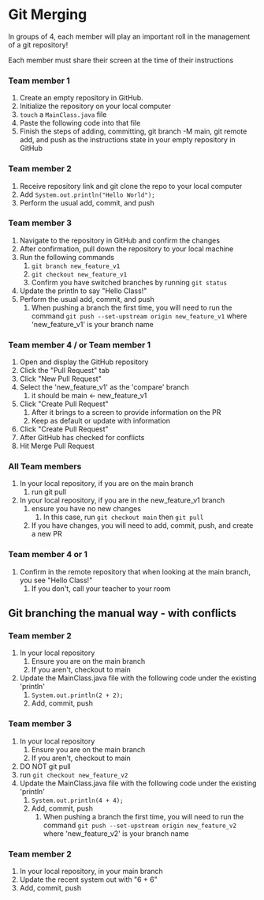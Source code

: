 # Git Merging

In groups of 4, each member will play an important roll in the management of a git repository!

Each member must share their screen at the time of their instructions

### Team member 1

1. Create an empty repository in GitHub.
2. Initialize the repository on your local computer
3. `touch` a `MainClass.java` file
4. Paste the following code into that file
5. Finish the steps of adding, committing, git branch -M main, git remote add, and push as the instructions state in your empty repository in GitHub


### Team member 2

1. Receive repository link and git clone the repo to your local computer
2. Add `System.out.println("Hello World");` 
3. Perform the usual add, commit, and push


### Team member 3

1. Navigate to the repository in GitHub and confirm the changes
2. After confirmation, pull down the repository to your local machine
3. Run the following commands
   1. `git branch new_feature_v1`
   2. `git checkout new_feature_v1`
   3. Confirm you have switched branches by running `git status`
4. Update the println to say "Hello Class!"
5. Perform the usual add, commit, and push
   1. When pushing a branch the first time, you will need to run the command `git push --set-upstream origin new_feature_v1` where 'new_feature_v1' is your branch name


### Team member 4 / or Team member 1

1. Open and display the GitHub repository
2. Click the "Pull Request" tab
3. Click "New Pull Request"
4. Select the 'new_feature_v1' as the 'compare' branch
   1. it should be main <- new_feature_v1 
5. Click "Create Pull Request"
   1. After it brings to a screen to provide information on the PR
   2. Keep as default or update with information
6. Click "Create Pull Request"
7. After GitHub has checked for conflicts
8. Hit Merge Pull Request


### All Team members

1. In your local repository, if you are on the main branch
   1. run git pull
2. In your local repository, if you are in the new_feature_v1 branch
   1. ensure you have no new changes
      1. In this case, run `git checkout main` then `git pull`
   2. If you have changes, you will need to add, commit, push, and create a new PR


### Team member 4 or 1

1. Confirm in the remote repository that when looking at the main branch, you see "Hello Class!"
   1. If you don't, call your teacher to your room


## Git branching the manual way - with conflicts


### Team member 2

1. In your local repository
   1. Ensure you are on the main branch
   2. If you aren't, checkout to main
2. Update the MainClass.java file with the following code under the existing 'println'
   1. `System.out.println(2 + 2);`
   2. Add, commit, push


### Team member 3

1. In your local repository
   1. Ensure you are on the main branch
   2. If you aren't, checkout to main
2. DO NOT git pull
3. run `git checkout new_feature_v2`
4. Update the MainClass.java file with the following code under the existing 'println'
   1. `System.out.println(4 + 4);`
   2. Add, commit, push
      1. When pushing a branch the first time, you will need to run the command `git push --set-upstream origin new_feature_v2` where 'new_feature_v2' is your branch name


### Team member 2

1. In your local repository, in your main branch
2. Update the recent system out with "6 + 6"
3. Add, commit, push